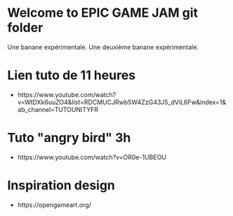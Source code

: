 # Welcome to EPIC GAME JAM git folder
Une banane expérimentale.
Une deuxième banane expérimentale.

# Lien tuto de 11 heures
<ul>
  <li>https://www.youtube.com/watch?v=WtDXk6uuZO4&list=RDCMUCJRwb5W4ZzG43J5_dViL6Fw&index=1&ab_channel=TUTOUNITYFR</li>
</ul>

# Tuto "angry bird" 3h
<ul>
  <li>https://www.youtube.com/watch?v=OR0e-1UBEOU</li>
</ul>
  
# Inspiration design 
<ul>
  <li>https://opengameart.org/</li>
</ul>
